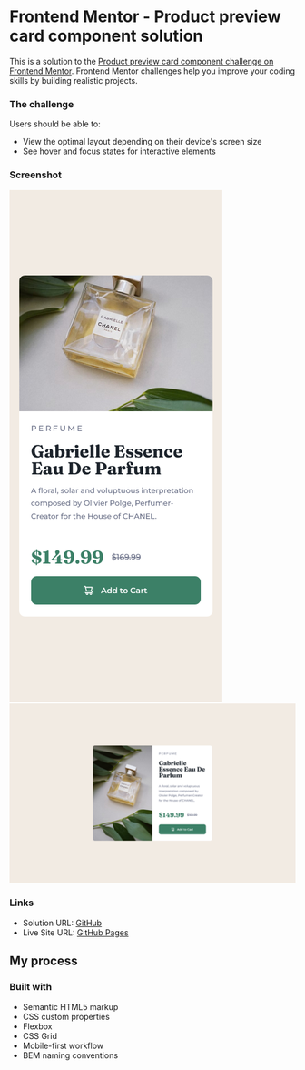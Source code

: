 # Frontend Mentor - Product preview card component solution

This is a solution to the [Product preview card component challenge on Frontend Mentor](https://www.frontendmentor.io/challenges/product-preview-card-component-GO7UmttRfa). Frontend Mentor challenges help you improve your coding skills by building realistic projects.

### The challenge

Users should be able to:

- View the optimal layout depending on their device's screen size
- See hover and focus states for interactive elements

### Screenshot

![](./mobile.png)
![](./desktop.png)

### Links

- Solution URL: [GitHub](https://github.com/crackerFactory64/Frontend-Mentor-Projects/tree/main/product-preview-card-component-main)
- Live Site URL: [GitHub Pages](https://crackerfactory64.github.io/Frontend-Mentor-Projects/product-preview-card-component-main/)

## My process

### Built with

- Semantic HTML5 markup
- CSS custom properties
- Flexbox
- CSS Grid
- Mobile-first workflow
- BEM naming conventions
